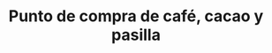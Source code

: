 ---
title: "Punto de compra de café, cacao y pasilla"
url: /amalfi/punto-de-compra-de-cafe-cacao-y-pasilla-2/
shop: Kaffee
---